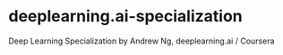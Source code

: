 # deeplearning.ai-specialization
Deep Learning Specialization by Andrew Ng, deeplearning.ai / Coursera 
